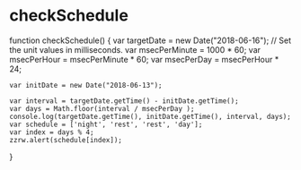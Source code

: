 # checkSchedule

function checkSchedule() {
    var targetDate = new Date("2018-06-16");
    // Set the unit values in milliseconds.
    var msecPerMinute = 1000 * 60;
    var msecPerHour = msecPerMinute * 60;
    var msecPerDay = msecPerHour * 24;

    var initDate = new Date("2018-06-13");

    var interval = targetDate.getTime() - initDate.getTime();
    var days = Math.floor(interval / msecPerDay );
	console.log(targetDate.getTime(), initDate.getTime(), interval, days);
    var schedule = ['night', 'rest', 'rest', 'day'];
    var index = days % 4;
	zzrw.alert(schedule[index]);
}
